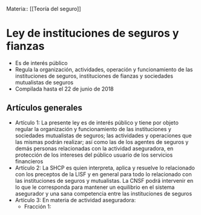 Materia:: [[Teoría del seguro]]
# Ley de instituciones de seguros y fianzas 
- Es de interés público 
- Regula la organización, actividades, operación y funcionamiento de las instituciones de seguros, instituciones de fianzas y sociedades mutualistas de seguros
- Compilada hasta el 22 de junio de 2018
## Artículos generales 
- Artículo 1: La presente ley es de interés público y tiene por objeto regular la organización y funcionamiento de las instituciones y sociedades mutualistas de seguros; las actividades y operaciones que las mismas podrán realizar; así como las de los agentes de seguros y demás personas relacionadas con la actividad aseguradora, en protección de los intereses del público usuario de los servicios financieros
- Artículo 2: La SHCP es quien interpreta, aplica y resuelve lo relacionado con los preceptos de la LISF y en general para todo lo relacionado con las instituciones de seguros y mutualistas. La CNSF podrá intervenir en lo que le corresponda para mantener un equilibrio en el sistema asegurador y una sana competencia entre las instituciones de seguros
- Artículo 3: En materia de actividad aseguradora:
	- Fracción 1: